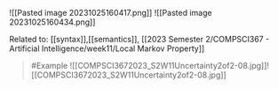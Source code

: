 ![[Pasted image 20231025160417.png]]
![[Pasted image 20231025160434.png]]

Related to: [[syntax]],[[semantics]], [[2023 Semester 2/COMPSCI367 - Artificial Intelligence/week11/Local Markov Property]]
> #Example
> ![[COMPSCI3672023_S2W11Uncertainty2of2-08.jpg]]![[COMPSCI3672023_S2W11Uncertainty2of2-08.jpg]]

